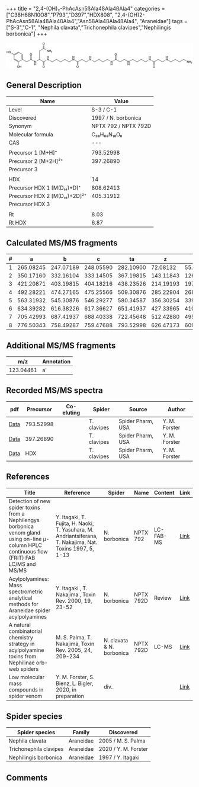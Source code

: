 +++
title = "2,4-(OH)₂-PhAcAsn5ßAla4ßAla4ßAla4"
categories = ["C38H68N10O8","P793","D397","HDX808",
"2,4-(OH)2-PhAcAsn5ßAla4ßAla4ßAla4","Asn5ßAla4ßAla4ßAla4",
"Araneidae"]
tags = ["S-3","C-1",
"Nephila clavata","Trichonephila clavipes","Nephilingis borbonica"]
+++

![](/img/2-4-OH2-PhAcAsn5bAla4bAla4bAla4.png)

## General Description

| Name                         | Value                |
|------------------------------|----------------------|
| Level                        | S-3 / C-1                    |
| Discovered                   | 1997 / N. borbonica  |
| Synonym                      | NPTX 792 / NPTX 792D |
| Molecular formula            | C₃₈H₆₈N₁₀O₈          |
| CAS                          | ---                  |
|                              |                      |
| Precursor 1 [M+H]⁺           | 793.52998            |
| Precursor 2 [M+2H]²⁺         | 397.26890            |
| Precursor 3                  |                      |
|                              |                      |
| HDX                          | 14                   |
| Precursor HDX 1 [M(D₁₄)+D]⁺   | 808.62413            |
| Precursor HDX 2 [M(D₁₄)+2D]²⁺ | 405.31912            |
| Precursor HDX 3              |                      |
|                              |                      |
| Rt                           | 8.03                     |
| Rt HDX                       | 6.87                    |

## Calculated MS/MS fragments

| # | a         | b         | c         | ta        | z         | y         | tz        |
|---|-----------|-----------|-----------|-----------|-----------|-----------|-----------|
| 1 | 265.08245 | 247.07189 | 248.05590 | 282.10900 | 72.08132  | 55.05477  | 89.10787  |
| 2 | 350.17160 | 332.16104 | 333.14505 | 367.19815 | 143.11843 | 126.09188 | 160.14498 |
| 3 | 421.20871 | 403.19815 | 404.18216 | 438.23526 | 214.19193 | 197.16538 | 231.21848 |
| 4 | 492.28221 | 474.27165 | 475.25566 | 509.30876 | 285.22904 | 268.20249 | 302.25559 |
| 5 | 563.31932 | 545.30876 | 546.29277 | 580.34587 | 356.30254 | 339.27599 | 373.32909 |
| 6 | 634.39282 | 616.38226 | 617.36627 | 651.41937 | 427.33965 | 410.31310 | 444.36620 |
| 7 | 705.42993 | 687.41937 | 688.40338 | 722.45648 | 512.42880 | 495.40225 | 529.45535 |
| 8 | 776.50343 | 758.49287 | 759.47688 | 793.52998 | 626.47173 | 609.44518 | 643.49828 |

## Additional MS/MS fragments

| m/z       | Annotation |
|-----------|------------|
| 123.04461 | a'         |

## Recorded MS/MS spectra

| pdf | Precursor | Co-eluting | Spider | Source | Author |
|-----|-----------|------------|--------|--------|--------|
| [Data](/pdf/N-clavipes/793_2-4-OH2-PhAcAsn5bAla4bAla4bAla4_Nc.pdf) | 793.52998 |           | T. clavipes| Spider Pharm, USA | Y. M. Forster |
| [Data](/pdf/N-clavipes/793_2-4-OH2-PhAcAsn5bAla4bAla4bAla4_Nc_2.pdf) | 397.26890 |           | T. clavipes| Spider Pharm, USA | Y. M. Forster |
| [Data](/pdf/N-clavipes/793_2-4-OH2-PhAcAsn5bAla4bAla4bAla4_Nc_HDX.pdf) | HDX |           | T. clavipes| Spider Pharm, USA | Y. M. Forster |

## References

| Title                                                                                                                                          | Reference                                                                                                 | Spider                    | Name      | Content   | Link                                                                                                              |
|------------------------------------------------------------------------------------------------------------------------------------------------|-----------------------------------------------------------------------------------------------------------|---------------------------|-----------|-----------|-------------------------------------------------------------------------------------------------------------------|
| Detection of new spider toxins from a Nephilengys borbonica venom gland using on-line µ-column HPLC continuous flow (FRIT) FAB LC/MS and MS/MS | Y. Itagaki, T. Fujita, H. Naoki, T. Yasuhara, M. Andriantsiferana, T. Nakajima, Nat. Toxins 1997, 5, 1-13 | N. borbonica              | NPTX 792  | LC-FAB-MS | [Link](https://onlinelibrary.wiley.com/doi/abs/10.1002/%28SICI%29%281997%295%3A1%3C1%3A%3AAID-NT1%3E3.0.CO%3B2-8) |
| Acylpolyamines: Mass spectrometric analytical methods for Araneidae spider acylpolyamines                                                      | Y. Itagaki , T. Nakajima , Toxin Rev. 2000, 19, 23-52                                                     | N. borbonica              | NPTX 792D | Review    | [Link](https://www.tandfonline.com/doi/abs/10.1081/TXR-100100314)                                                 |
| A natural combinatorial chemistry strategy in acylpolyamine toxins from Nephilinae orb-web spiders                                             | M. S. Palma, T. Nakajima, Toxin Rev. 2005, 24, 209-234                                                    | N. clavata & N. borbonica | NPTX 792D | LC-MS     | [Link](https://www.tandfonline.com/doi/abs/10.1081/TXR-200057857)                                                 |
| Low molecular mass compounds in spider venom      | Y. M. Forster, S. Bienz, L. Bigler, 2020, in preparation          | div.       |   |   | [Link](unknown) |

## Spider species

| Spider species        | Family    | Discovered         |
|-----------------------|-----------|--------------------|
| Nephila clavata       | Araneidae | 2005 / M. S. Palma |
| Trichonephila clavipes | Araneidae | 2020 / Y. M. Forster |
| Nephilingis borbonica | Araneidae | 1997 / Y. Itagaki  |

## Comments